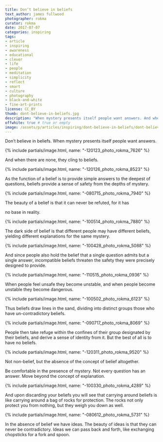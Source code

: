 ```yaml
---
title: Don’t believe in beliefs
text_author: james fullwood
photographer: rokma
curator: rokma
date: 2017-07-07
categories: inspiring
tags:
- article
- inspiring
- awareness
- educational
- clever
- life
- people
- meditation
- simplicity
- reflect
- smart
- culture
- photography
- black-and-white
- fine-art-prints
license: CC_BY
thumb: dont-believe-in-beliefs.jpg
description: "When mystery presents itself people want answers. And when there are none, they cling to beliefs. As the function of a belief is to provide simple answers to the deepest of questions, beliefs provide a sense of safety from the depths of mystery. The beauty of a belief is that it can never be refuted, for it has no base in reality. The dark side of belief is that different people may have different beliefs, yielding different explanations for the same mystery."
offwhite: true # true or empty
image: /assets/p/articles/inspiring/dont-believe-in-beliefs/dont-believe-in-beliefs.jpg
---
```



Don’t believe in beliefs. When mystery presents itself people want answers.

{% include partials/image.html, name: "-120123_photo_rokma_7626" %}

And when there are none, they cling to beliefs.

{% include partials/image.html, name: "-120126_photo_rokma_8523" %}

As the function of a belief is to provide simple answers to the deepest of questions, beliefs provide a sense of safety from the depths of mystery.

{% include partials/image.html, name: "-080715_photo_rokma_7940" %}

The beauty of a belief is that it can never be refuted, for it has

no base in reality.

{% include partials/image.html, name: "-100514_photo_rokma_7880" %}

The dark side of belief is that different people may have different beliefs, yielding different explanations for the same mystery.

{% include partials/image.html, name: "-100428_photo_rokma_5088" %}

And since people also hold the belief that a single question admits but a single answer, incompatible beliefs threaten the safety they were precisely designed to provide.

{% include partials/image.html, name: "-110515_photo_rokma_0936" %}

When people feel unsafe they become unstable, and when people become unstable they become dangerous.

{% include partials/image.html, name: "-100502_photo_rokma_6123" %}

Thus beliefs draw lines in the sand,
dividing into distinct groups those who have un-contradictory beliefs.

{% include partials/image.html, name: "-090717_photo_rokma_8069" %}

People then take refuge within the confines of their group designated by their beliefs, and derive a sense of identity from it. But the best of all is to have no beliefs.

{% include partials/image.html, name: "-120311_photo_rokma_9520" %}

Not non-belief, but the absence of the concept of belief altogether.

Be comfortable in the presence of mystery. Not every question has an answer. Move beyond the concept of explanation.

{% include partials/image.html, name: "-100330_photo_rokma_4289" %}

And upon discarding your beliefs you will see that carrying around beliefs is like carrying around a bag of rocks for protection. The rocks not only protect you from nothing, but they weigh you down as well.

{% include partials/image.html, name: "-080612_photo_rokma_5731" %}

In the absence of belief we have ideas. The beauty of ideas is that they can never be contradictory. Ideas we can pass back and forth, like exchanging chopsticks for a fork and spoon.
